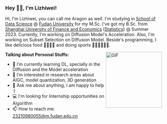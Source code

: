### Hey 👋🏽, I'm Lizhiwei!

Hi, I'm Lizhiwei, you can call me Aragon as well. I'm studying in [School of Data Science](https://sds.fudan.edu.cn/) @ [Fudan University](https://www.fudan.edu.cn/) for my M.Sc. I've got my B.Sc. from [Shanghai University of Finance and Economics](https://www.sufe.edu.cn/) ([Statistics](https://ssm.sufe.edu.cn/)) @ Summer 2023. Currently, I'm working on Diffusion Model's Acceleration. Also, I'm working on Subset Selection on Diffusion Model. Beside's programming, I like delicious food 🥗🥩🌮🍣 and doing sports 🏃⛹️‍♂️🏋🏼‍♂️.

<img align="right" alt="GIF" src="https://media.giphy.com/media/v1.Y2lkPTc5MGI3NjExNTlsMnlyaWt1eGFrdGR2eXV0ZDVjNWxqczVpMHBhdmxrdHVzd2JyOCZlcD12MV9pbnRlcm5hbF9naWZfYnlfaWQmY3Q9Zw/xTiTnlvzGSiCGLrLVu/giphy.gif" width="180" height="180" />

**Talking about Personal Stuffs:**

- 🌱 I’m currently learning DL, specially in the Diffusion and the Model acceleration
- 👀 I’m interested in research areas about AIGC, model quantization, 3D generation
- 💬 Ask me about anything, I am happy to help :)
- 💻 I'm looking for Internship opportunities on Algorithm 
- 📫 How to reach me: 23210980055@m.fudan.edu.cn
